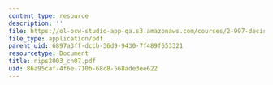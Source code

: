 ```yaml
---
content_type: resource
description: ''
file: https://ol-ocw-studio-app-qa.s3.amazonaws.com/courses/2-997-decision-making-in-large-scale-systems-spring-2004/86a95caf4f6e710b68c8568ade3ee622_nips2003_cn07.pdf
file_type: application/pdf
parent_uid: 6897a3ff-dccb-36d9-9430-7f489f653321
resourcetype: Document
title: nips2003_cn07.pdf
uid: 86a95caf-4f6e-710b-68c8-568ade3ee622
---
```

